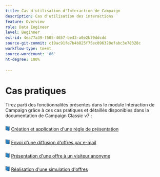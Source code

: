 ```yaml
---
title: Cas d'utilisation d'Interaction de Campaign
description: Cas d'utilisation des interactions
feature: Overview
role: Data Engineer
level: Beginner
exl-id: 4ea77a39-f505-4657-be43-a0e2b79ddcdd
source-git-commit: c19ac91fe7b4b825f75ec096320efabc3e78328c
workflow-type: tm+mt
source-wordcount: '86'
ht-degree: 100%

---
```


# Cas pratiques

Tirez parti des fonctionnalités présentes dans le module Interaction de Campaign grâce à ces cas pratiques et détaillés disponibles dans la documentation de Campaign Classic v7 :

![](../assets/do-not-localize/book.png) [Création et application d&#39;une règle de présentation](https://experienceleague.adobe.com/docs/campaign-classic/using/managing-offers/case-study/presentation-rules.html?lang=fr)

![](../assets/do-not-localize/book.png) [Envoi d&#39;une diffusion d&#39;offres par e-mail](https://experienceleague.adobe.com/docs/campaign-classic/using/managing-offers/case-study/offers-on-an-outbound-channel.html?lang=fr)

![](../assets/do-not-localize/book.png) [Présentation d&#39;une offre à un visiteur anonyme](https://experienceleague.adobe.com/docs/campaign-classic/using/managing-offers/case-study/offers-on-an-outbound-channel.html)

![](../assets/do-not-localize/book.png) [Réalisation d&#39;une simulation d&#39;offres](https://experienceleague.adobe.com/docs/campaign-classic/using/managing-offers/case-study/offers-on-an-outbound-channel.html)
